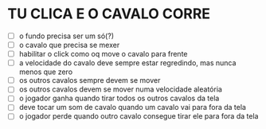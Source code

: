 # TU CLICA E O CAVALO CORRE

* [ ] o fundo precisa ser um só(?)
* [ ] o cavalo que precisa se mexer
* [ ] habilitar o click como oq move o cavalo para frente
* [ ] a velocidade do cavalo deve sempre estar regredindo, mas nunca menos que zero
* [ ] os outros cavalos sempre devem se mover
* [ ] os outros cavalos devem se mover numa velocidade aleatória
* [ ] o jogador ganha quando tirar todos os outros cavalos da tela
* [ ] deve tocar um som de cavalo quando um cavalo vai para fora da tela
* [ ] o jogador perde quando outro cavalo consegue tirar ele para fora da tela